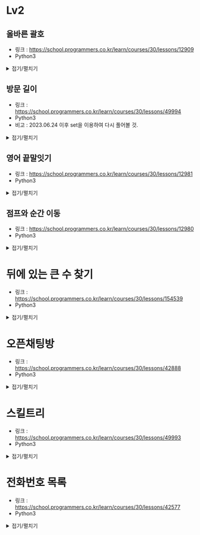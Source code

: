 # Lv2


## 올바른 괄호

-   링크 : https://school.programmers.co.kr/learn/courses/30/lessons/12909
-   Python3

<details>
<summary>접기/펼치기</summary>

```py
def solution(s):
    answer = []
    for i in s:
        if i =="(":
            answer.append(i)
        else:
            if(len(answer)<1):
                return False
            answer.pop()
    if len(answer)>0:
        return False
    return True
```
</details>


## 방문 길이

-   링크 : https://school.programmers.co.kr/learn/courses/30/lessons/49994
-   Python3
-   비고 : 2023.06.24 이후 set을 이용하여 다시 풀어볼 것.

<details>
<summary>접기/펼치기</summary>

```py
def solution(dirs):
    answer = 0
    location = [0,0]
    xRoad = [[0 for j in range(11)] for i in range(11)]
    yRoad = [[0 for j in range(11)] for i in range(11)]
    for i in dirs:
        if i == "U":
            y = location[1] - 1
            if y < -5:
                continue
            y = y + 5
            if yRoad[location[0]][y] == 0:
                answer += 1
                yRoad[location[0]][y] = 1
            location[1] = y - 5
        elif i == "D":
            y = location[1]
            if y + 1 > 5:
                continue
            y = y + 5
            if yRoad[location[0]][y] == 0:
                answer += 1
                yRoad[location[0]][y] = 1
            location[1] = y - 4
        elif i == "L":
            x = location[0] - 1
            if x < -5:
                continue
            x = x + 5
            if xRoad[x][location[1]] == 0:
                answer += 1
                xRoad[x][location[1]] = 1
            location[0] = x - 5
        else:
            x = location[0]
            if x + 1 > 5:
                continue
            x = x + 5
            if xRoad[x][location[1]] == 0:
                answer += 1
                xRoad[x][location[1]] = 1
            location[0] = x - 4
    return answer
```
</details>


## 영어 끝말잇기

-   링크 : https://school.programmers.co.kr/learn/courses/30/lessons/12981
-   Python3

<details>
<summary>접기/펼치기</summary>

```py
def solution(n, words):
    answer = [0,0]
    wordCheck = [words[0]]
    for i in range(1,len(words)):
        if words[i][0] != words[i-1][-1] or words[i] in wordCheck:
            answer[0] = i%n + 1
            answer[1] = i//n +1
            break
        wordCheck.append(words[i])
    return answer
```
</details>


## 점프와 순간 이동

-   링크 : https://school.programmers.co.kr/learn/courses/30/lessons/12980
-   Python3

<details>
<summary>접기/펼치기</summary>

```py
def solution(n):
    ans = 0
    while n > 0:
        ans += n % 2
        n = n // 2
    return ans
```
</details>


# 뒤에 있는 큰 수 찾기

-   링크 : https://school.programmers.co.kr/learn/courses/30/lessons/154539
-   Python3

<details>
<summary>접기/펼치기</summary>

```py
def solution(numbers):
    answer = [-1 for i in range(len(numbers))]
    stackArr = []
    pass
    for idx, i in enumerate(numbers):
        while stackArr and numbers[stackArr[-1]] < i:
            answer[stackArr.pop()] = i
        stackArr.append(idx)
    return answer
```
</details>


# 오픈채팅방

-   링크 : https://school.programmers.co.kr/learn/courses/30/lessons/42888
-   Python3

<details>
<summary>접기/펼치기</summary>

```py
nickname = {}
messageLog = []
def recordLog(record):
    recordStrArr = record.split(" ")
    if recordStrArr[0] == "Enter":
        nickname[recordStrArr[1]] = recordStrArr[2]
        messageLog.append([1,recordStrArr[1]])
    elif recordStrArr[0] == "Leave":
        messageLog.append([2,recordStrArr[1]])
    else:
        nickname[recordStrArr[1]] = recordStrArr[2]
def printLog(log):
    result = f'{nickname[log[1]]}님이 {"들어왔습니다" if log[0]==1 else "나갔습니다"}.'
    return result
def solution(record):
    answer = []
    for i in record:
        recordLog(i)
    for i in messageLog:
        answer.append(printLog(i))
    return answer
```
</details>


# 스킬트리

-   링크 : https://school.programmers.co.kr/learn/courses/30/lessons/49993
-   Python3

<details>
<summary>접기/펼치기</summary>

```py
import re
def solution(skill, skill_trees):
    answer = 0
    for tree in skill_trees:
        tree = re.sub(f'[^{skill}]','',tree)
        if skill.find(tree) == 0:
            answer += 1
    return answer
```
</details>


# 전화번호 목록

-   링크 : https://school.programmers.co.kr/learn/courses/30/lessons/42577
-   Python3

<details>
<summary>접기/펼치기</summary>

```py
def solution(phone_book):
    numberDict = dict.fromkeys(phone_book, 1)
    for number in numberDict:
        tempNum = ""
        for num in list(number):
            tempNum += num
            if tempNum in numberDict and tempNum != number:
                return False
    return True
```
</details>
